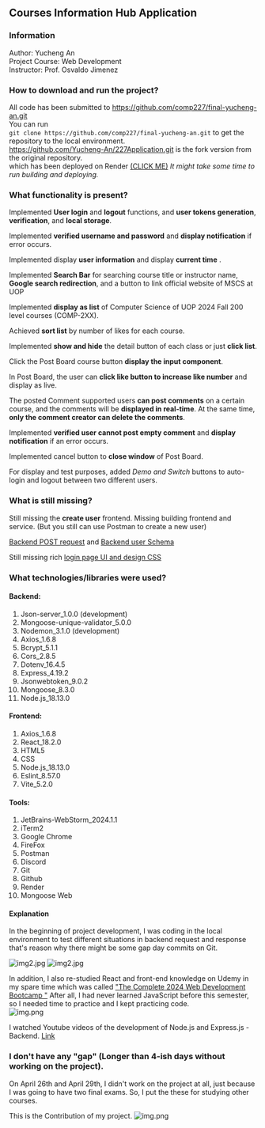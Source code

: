 ## Courses Information Hub Application

### Information
Author: Yucheng An <br>
Project Course: Web Development<br>
Instructor: Prof. Osvaldo Jimenez<br>

### How to download and run the project?

All code has been submitted to https://github.com/comp227/final-yucheng-an.git<br>
You can run<br>
`git clone https://github.com/comp227/final-yucheng-an.git`
to get the repository to the local environment. <br>
https://github.com/Yucheng-An/227Application.git is the fork version from the original repository. <br>
which has been deployed on Render [(CLICK ME)](https://finalprojectwebdevelopment.onrender.com)
_It might take some time to run building and deploying._


### What functionality is present?

Implemented **User login** and **logout** functions, and **user tokens generation**,  **verification**, and **local storage**.

Implemented **verified username and password** and **display notification** if error occurs.

Implemented display **user information** and display **current time** .

Implemented **Search Bar** for searching course title or instructor name, **Google search redirection**, and a button to link official website of MSCS at UOP

Implemented **display as list** of  Computer Science of UOP 2024 Fall 200 level courses (COMP-2XX).

Achieved **sort list** by number of likes for each course.

Implemented **show and hide** the detail button of each class or just **click list**.

Click the Post Board course button **display the input component**.

In Post Board, the user can **click like button to increase like number** and display as live.

The posted Comment supported users **can post comments** on a certain course,
and the comments will be **displayed in real-time**.
At the same time, **only the comment creator can delete the comments**.

Implemented **verified user cannot post empty comment** and **display notification** if an error occurs.

Implemented cancel button to **close window** of Post Board.

For display and test purposes, added _Demo and Switch_ buttons to auto-login and logout between two different users.

### What is still missing?

Still missing the **create user** frontend.
Missing building frontend and service. (But you still can use Postman to create a new user)

[Backend POST request](https://github.com/Yucheng-An/227Application/blob/12ea65c2c0c566a1b2ffea0dec4787f80bc47efd/backend/controllers/users.js#L31C1-L43C1)
and [Backend user Schema](https://github.com/Yucheng-An/227Application/blob/12ea65c2c0c566a1b2ffea0dec4787f80bc47efd/backend/models/user.js#L4C1-L17C4)

Still missing rich [login page UI and design CSS](https://github.com/Yucheng-An/227Application/blob/12ea65c2c0c566a1b2ffea0dec4787f80bc47efd/frontend/src/components/Login.jsx#L3C1-L41C2)

### What technologies/libraries were used?

#### Backend:
1. Json-server_1.0.0 (development)
2. Mongoose-unique-validator_5.0.0
3. Nodemon_3.1.0 (development)
4. Axios_1.6.8
5. Bcrypt_5.1.1
6. Cors_2.8.5
7. Dotenv_16.4.5
8. Express_4.19.2
9. Jsonwebtoken_9.0.2
10. Mongoose_8.3.0
11. Node.js_18.13.0

#### Frontend:
1. Axios_1.6.8
2. React_18.2.0
3. HTML5
4. CSS
5. Node.js_18.13.0
6. Eslint_8.57.0
7. Vite_5.2.0

#### Tools:
1. JetBrains-WebStorm_2024.1.1
2. iTerm2
3. Google Chrome
4. FireFox
5. Postman
6. Discord
7. Git
8. Github
9. Render
10. Mongoose Web

#### Explanation

In the beginning of project development,
I was coding in the local environment to test different situations in backend request and response
that's reason why there might be some gap day commits on Git.

![img2.jpg](FileIMG/img2.jpg)
![img2.jpg](FileIMG/img3.jpg)

In addition, I also re-studied React and front-end knowledge on Udemy in my spare time which was called ["The Complete 2024 Web Development Bootcamp
"](https://www.udemy.com/course/the-complete-web-development-bootcamp/?couponCode=ST2MT43024)
After all, I had never learned JavaScript before this semester, so I needed time to practice and I kept practicing code.<br>
![img.png](FileIMG/img1.png)

I watched Youtube videos of the development of Node.js and Express.js - Backend. [Link](https://www.youtube.com/watch?v=Oe421EPjeBE)

### **I don't have any "gap"** (Longer than 4-ish days without working on the project).

On April 26th and April 29th, I didn't work on the project at all, just because I was going to have two final exams.
So, I put the these for studying other courses.

This is the Contribution of my project.
![img.png](FileIMG/img.png)